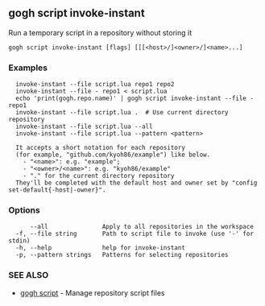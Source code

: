 ## gogh script invoke-instant

Run a temporary script in a repository without storing it

```
gogh script invoke-instant [flags] [[[<host>/]<owner>/]<name>...]
```

### Examples

```
  invoke-instant --file script.lua repo1 repo2
  invoke-instant --file - repo1 < script.lua
  echo 'print(gogh.repo.name)' | gogh script invoke-instant --file - repo1
  invoke-instant --file script.lua .  # Use current directory repository
  invoke-instant --file script.lua --all
  invoke-instant --file script.lua --pattern <pattern>

  It accepts a short notation for each repository
  (for example, "github.com/kyoh86/example") like below.
    - "<name>": e.g. "example"; 
    - "<owner>/<name>": e.g. "kyoh86/example"
    - "." for the current directory repository
  They'll be completed with the default host and owner set by "config set-default{-host|-owner}".
```

### Options

```
      --all               Apply to all repositories in the workspace
  -f, --file string       Path to script file to invoke (use '-' for stdin)
  -h, --help              help for invoke-instant
  -p, --pattern strings   Patterns for selecting repositories
```

### SEE ALSO

* [gogh script](gogh_script.md)	 - Manage repository script files

